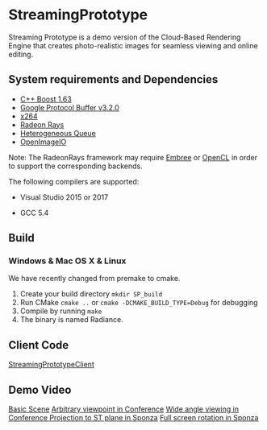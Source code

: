 # StreamingPrototype
Streaming Prototype is a demo version of the Cloud-Based Rendering Engine that creates photo-realistic images for seamless viewing and online editing.

## System requirements and Dependencies

- [C++ Boost 1.63](http://www.boost.org/)
- [Google Protocol Buffer v3.2.0](https://github.com/google/protobuf)
- [x264](http://www.videolan.org/developers/x264.html)
- [Radeon Rays](https://github.com/GPUOpen-LibrariesAndSDKs/RadeonRays_SDK)
- [Heterogeneous Queue](https://github.com/KaoCC/HeterogeneousQueue)
- [OpenImageIO](https://sites.google.com/site/openimageio/home)

Note: The RadeonRays framework may require [Embree](https://embree.github.io/) or [OpenCL](https://software.intel.com/en-us/intel-opencl) in order to support the corresponding backends.

The following compilers are supported:

- Visual Studio 2015 or 2017

- GCC 5.4

## Build

### Windows & Mac OS X & Linux

We have recently changed from premake to cmake.

1. Create your build directory `mkdir SP_build`
2. Run CMake `cmake ..` or `cmake -DCMAKE_BUILD_TYPE=Debug` for debugging
3. Compile by running `make`
4. The binary is named Radiance.


## Client Code

[StreamingPrototypeClient](https://github.com/lctseng/StreamingPrototypeClient)

## Demo Video

[Basic Scene](https://youtu.be/lMdvIzpLWpQ)
[Arbitrary viewpoint in Conference](https://youtu.be/RelNG831QU0)
[Wide angle viewing in Conference ](https://youtu.be/JWcialjxyy4)
[Projection to ST plane in Sponza](https://youtu.be/JtGV25Jj2x8)
[Full screen rotation in Sponza](https://youtu.be/XTZMCKUFCxA)

